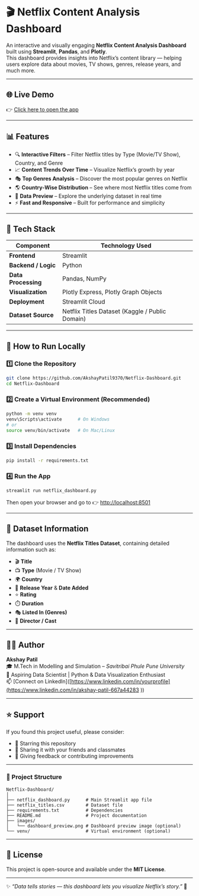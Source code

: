 # 🎬 Netflix Content Analysis Dashboard

An interactive and visually engaging **Netflix Content Analysis Dashboard** built using **Streamlit**, **Pandas**, and **Plotly**.  
This dashboard provides insights into Netflix’s content library — helping users explore data about movies, TV shows, genres, release years, and much more.

---

## 🌐 Live Demo

👉 [Click here to open the app]([https://your-streamlit-app-link.streamlit.app](https://netflix-dashboard-byakshaypatil.streamlit.app/))

---

## 📊 Features

- 🔍 **Interactive Filters** – Filter Netflix titles by Type (Movie/TV Show), Country, and Genre  
- 📈 **Content Trends Over Time** – Visualize Netflix’s growth by year  
- 🎭 **Top Genres Analysis** – Discover the most popular genres on Netflix  
- 🌎 **Country-Wise Distribution** – See where most Netflix titles come from  
- 🧾 **Data Preview** – Explore the underlying dataset in real time  
- ⚡ **Fast and Responsive** – Built for performance and simplicity  

---

## 🧠 Tech Stack

| Component | Technology Used |
|------------|----------------|
| **Frontend** | Streamlit |
| **Backend / Logic** | Python |
| **Data Processing** | Pandas, NumPy |
| **Visualization** | Plotly Express, Plotly Graph Objects |
| **Deployment** | Streamlit Cloud |
| **Dataset Source** | Netflix Titles Dataset (Kaggle / Public Domain) |

---

## 🚀 How to Run Locally

### 1️⃣ Clone the Repository
```bash
git clone https://github.com/AkshayPatil9370/Netflix-Dashboard.git
cd Netflix-Dashboard
```

### 2️⃣ Create a Virtual Environment (Recommended)
```bash
python -m venv venv
venv\Scripts\activate      # On Windows
# or
source venv/bin/activate   # On Mac/Linux
```

### 3️⃣ Install Dependencies
```bash
pip install -r requirements.txt
```

### 4️⃣ Run the App
```bash
streamlit run netflix_dashboard.py
```

Then open your browser and go to 👉 [http://localhost:8501](http://localhost:8501)

---

## 🧾 Dataset Information

The dashboard uses the **Netflix Titles Dataset**, containing detailed information such as:
- 🎬 **Title**  
- 📺 **Type** (Movie / TV Show)  
- 🌍 **Country**  
- 📅 **Release Year** & **Date Added**  
- ⭐ **Rating**  
- ⏱️ **Duration**  
- 🎭 **Listed In (Genres)**  
- 🎥 **Director / Cast**

---

## 👨‍💻 Author

**Akshay Patil**  
🎓 M.Tech in Modelling and Simulation – *Savitribai Phule Pune University*  
💼 Aspiring Data Scientist | Python & Data Visualization Enthusiast  
📫 [Connect on LinkedIn]([https://www.linkedin.com/in/yourprofile](https://www.linkedin.com/in/akshay-patil-667a44283 ))  

---

## ⭐ Support

If you found this project useful, please consider:

- 🌟 Starring this repository  
- 🔗 Sharing it with your friends and classmates  
- 💬 Giving feedback or contributing improvements  

---

### 🧩 Project Structure

```
Netflix-Dashboard/
│
├── netflix_dashboard.py      # Main Streamlit app file
├── netflix_titles.csv        # Dataset file
├── requirements.txt          # Dependencies
├── README.md                 # Project documentation
├── images/
│   └── dashboard_preview.png # Dashboard preview image (optional)
└── venv/                     # Virtual environment (optional)
```

---

## 🏁 License

This project is open-source and available under the **MIT License**.

---

✨ *“Data tells stories — this dashboard lets you visualize Netflix’s story.”* 🎥

